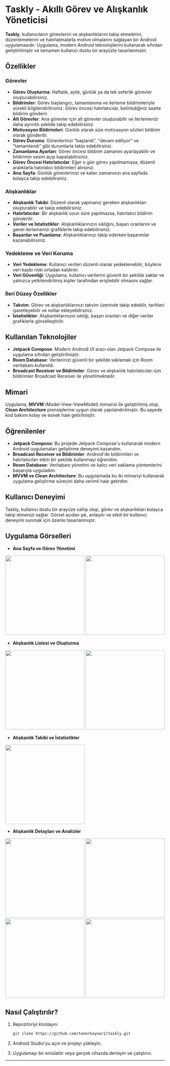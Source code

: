 # Taskly - Akıllı Görev ve Alışkanlık Yöneticisi

**Taskly**, kullanıcıların görevlerini ve alışkanlıklarını takip etmelerini, düzenlemelerini ve hatırlatmalarla motive olmalarını sağlayan bir Android uygulamasıdır. Uygulama, modern Android teknolojilerini kullanarak sıfırdan geliştirilmiştir ve tamamen kullanıcı dostu bir arayüzle tasarlanmıştır.

## Özellikler

### Görevler
- **Görev Oluşturma**: Haftalık, aylık, günlük ya da tek seferlik görevler oluşturabilirsiniz.
- **Bildirimler**: Görev başlangıcı, tamamlanma ve ilerleme bildirimleriyle sürekli bilgilendirilirsiniz. Görev öncesi hatırlatıcılar, belirlediğiniz saatte bildirim gönderir.
- **Alt Görevler**: Ana görevler için alt görevler oluşturabilir ve ilerlemenizi daha ayrıntılı şekilde takip edebilirsiniz.
- **Motivasyon Bildirimleri**: Günlük olarak size motivasyon sözleri bildirim olarak gönderilir.
- **Görev Durumu**: Görevlerinizi "başlandı", "devam ediliyor" ve "tamamlandı" gibi durumlarla takip edebilirsiniz.
- **Zamanlama Ayarları**: Görev öncesi bildirim zamanını ayarlayabilir ve bildirimin sesini açıp kapatabilirsiniz.
- **Görev Öncesi Hatırlatıcılar**: Eğer o gün görev yapılmamışsa, düzenli aralıklarla hatırlatıcı bildirimleri alırsınız.
- **Ana Sayfa**: Günlük görevlerinizi ve kalan zamanınızı ana sayfada kolayca takip edebilirsiniz.

### Alışkanlıklar
- **Alışkanlık Takibi**: Düzenli olarak yapmanız gereken alışkanlıkları oluşturabilir ve takip edebilirsiniz.
- **Hatırlatıcılar**: Bir alışkanlık uzun süre yapılmazsa, hatırlatıcı bildirim gönderilir.
- **Veriler ve İstatistikler**: Alışkanlıklarınızın sıklığını, başarı oranlarını ve genel ilerlemenizi grafiklerle takip edebilirsiniz.
- **Başarılar ve Puanlama**: Alışkanlıklarınızı takip ederken başarımlar kazanabilirsiniz.

### Yedekleme ve Veri Koruma
- **Veri Yedekleme**: Kullanıcı verileri düzenli olarak yedeklenebilir, böylece veri kaybı riski ortadan kaldırılır. 
- **Veri Güvenliği**: Uygulama, kullanıcı verilerini güvenli bir şekilde saklar ve yalnızca yetkilendirilmiş kişiler tarafından erişilebilir olmasını sağlar.

### İleri Düzey Özellikler
- **Takvim**: Görev ve alışkanlıklarınızı takvim üzerinde takip edebilir, tarihleri işaretleyebilir ve notlar ekleyebilirsiniz.
- **İstatistikler**: Alışkanlıklarınızın sıklığı, başarı oranları ve diğer veriler grafiklerle görselleştirilir.

## Kullanılan Teknolojiler

- **Jetpack Compose**: Modern Android UI aracı olan Jetpack Compose ile uygulama sıfırdan geliştirilmiştir.
- **Room Database**: Verilerinizi güvenli bir şekilde saklamak için Room veritabanı kullanıldı.
- **Broadcast Receiver ve Bildirimler**: Görev ve alışkanlık hatırlatıcıları için bildirimler Broadcast Receiver ile yönetilmektedir.

## Mimari
Uygulama, **MVVM** (Model-View-ViewModel) mimarisi ile geliştirilmiş olup, **Clean Architecture** prensiplerine uygun olarak yapılandırılmıştır. Bu sayede kod bakımı kolay ve esnek hale getirilmiştir.

## Öğrenilenler

- **Jetpack Compose**: Bu projede Jetpack Compose'u kullanarak modern Android uygulamaları geliştirme deneyimi kazandım.
- **Broadcast Receiver ve Bildirimler**: Android'de bildirimleri ve hatırlatıcıları etkin bir şekilde kullanmayı öğrendim.
- **Room Database**: Veritabanı yönetimi ve kalıcı veri saklama yöntemlerini başarıyla uyguladım.
- **MVVM ve Clean Architecture**: Bu uygulamada bu iki mimariyi kullanarak uygulama geliştirme sürecini daha verimli hale getirdim.

## Kullanıcı Deneyimi
Taskly, kullanıcı dostu bir arayüze sahip olup, görev ve alışkanlıkları kolayca takip etmenizi sağlar. Görsel açıdan şık, anlaşılır ve etkili bir kullanıcı deneyimi sunmak için özenle tasarlanmıştır.

## Uygulama Görselleri

- **Ana Sayfa ve Görev Yönetimi**
<p float="left"> <img src="screenshots/home.jpg" width="250"/> <img src="screenshots/create_task.jpg" width="250"/> </p>

- **Alışkanlık Listesi ve Oluşturma**
<p float="left"> <img src="screenshots/habit_list.jpg" width="250"/> <img src="screenshots/create_habit.jpg" width="250"/> </p>

- **Alışkanlık Takibi ve İstatistikler**
<p float="left"> <img src="screenshots/habit_tracking_stats.jpg" width="250"/> </p>

- **Alışkanlık Detayları ve Analizler**
<p float="left"> <img src="screenshots/habit_detail_info.jpg" width="250"/> <img src="screenshots/habit_detail_graph.jpg" width="250"/> <img src="screenshots/habit_detail_calendar.jpg" width="250"/> <img src="screenshots/habit_detail_achievements.jpg" width="250"/> </p>

## Nasıl Çalıştırılır?
1. Repozitoriyi klonlayın:
   ```bash
   git clone https://github.com/tanerkaynar2/taskly.git
   
2. Android Studio'yu açın ve projeyi yükleyin.

3. Uygulamayı bir emülatör veya gerçek cihazda derleyin ve çalıştırın.

---
